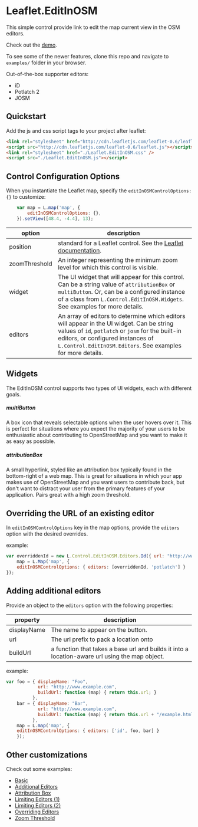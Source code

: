 # Leaflet.EditInOSM

This simple control provide link to edit the map current view in the OSM editors.

Check out the [demo](http://yohanboniface.github.com/Leaflet.EditInOSM/examples/basic.html).

To see some of the newer features, clone this repo and navigate to `examples/` folder in your browser.

Out-of-the-box supporter editors:
- iD
- Potlatch 2
- JOSM

## Quickstart

Add the js and css script tags to your project after leaflet:
```html
<link rel="stylesheet" href="http://cdn.leafletjs.com/leaflet-0.6/leaflet.css" />
<script src="http://cdn.leafletjs.com/leaflet-0.6/leaflet.js"></script>
<link rel="stylesheet" href="./Leaflet.EditInOSM.css" />
<script src="./Leaflet.EditInOSM.js"></script>

```

## Control Configuration Options

When you instantiate the Leaflet map, specify the `editInOSMControlOptions: {}` to customize:

```javascript
    var map = L.map('map', {
        editInOSMControlOptions: {},
    }).setView([48.4, -4.4], 13);
```

| option                   | description                                                                                                                                                                                                                                         |
|--------------------------|-----------------------------------------------------------------------------------------------------------------------------------------------------------------------------------------------------------------------------------------------------|
| position                 | standard for a Leaflet control. See the [Leaflet documentation](http://leafletjs.com/reference.html#control-positions).                                                                                                                             |
| zoomThreshold            | An integer representing the minimum zoom level for which this control is visible.                                                                                                                                                                   |
| widget                   | The UI widget that will appear for this control. Can be a string value of `attributionBox` or `multiButton`. Or, can be a configured instance of a class from `L.Control.EditInOSM.Widgets`. See examples for more details.                         |
| editors                  | An array of editors to determine which editors will appear in the UI widget. Can be string values of `id`, `potlatch` or `josm` for the built-in editors, or configured instances of `L.Control.EditInOSM.Editors`. See examples for more details.  |

## Widgets

The EditInOSM control supports two types of UI widgets, each with different goals.

##### multiButton
A box icon that reveals selectable options when the user hovers over it. This is perfect for situations where you expect the majority of your users to be enthusiastic about contributing to OpenStreetMap and you want to make it as easy as possible.
##### attributionBox
A small hyperlink, styled like an attribution box typically found in the bottom-right of a web map. This is great for situations in which your app makes use of OpenStreetMap and you want users to contribute back, but don't want to distract your user from the primary features of your application. Pairs great with a high zoom threshold.

## Overriding the URL of an existing editor

In `editInOSMControlOptions` key in the map options, provide the `editors` option with the desired overrides.

example:
```javascript
var overriddenId = new L.Control.EditInOSM.Editors.Id({ url: "http://www.example.com" }),
    map = L.Map('map', {
    editInOSMControlOptions: { editors: [overriddenId, 'potlatch'] }
});
```

## Adding additional editors

Provide an object to the `editors` option with the following properties:

| property    | description                                                                                    |
|-------------|------------------------------------------------------------------------------------------------|
| displayName | The name to appear on the button.                                                              |
| url         | The url prefix to pack a location onto                                                         |
| buildUrl    | a function that takes a base url and builds it into a location-aware url using the map object. |

example:
```javascript
var foo = { displayName: "Foo",
            url: "http://www.example.com",
            buildUrl: function (map) { return this.url; }
          },
    bar = { displayName: "Bar",
            url: "http://www.example.com",
            buildUrl: function (map) { return this.url + "/example.html"; }
          },
    map = L.map('map', { 
    editInOSMControlOptions: { editors: ['id', foo, bar] }
    });

```

## Other customizations

Check out some examples:

* [Basic](http://yohanboniface.github.com/Leaflet.EditInOSM/examples/basic.html)
* [Additional Editors](http://yohanboniface.github.com/Leaflet.EditInOSM/examples/additional-editors.html)
* [Attribution Box](http://yohanboniface.github.com/Leaflet.EditInOSM/examples/attribution-box.html)
* [Limiting Editors (1)](http://yohanboniface.github.com/Leaflet.EditInOSM/examples/limit-editors-1.html)
* [Limiting Editors (2)](http://yohanboniface.github.com/Leaflet.EditInOSM/examples/limit-editors-2.html)
* [Overriding Editors](http://yohanboniface.github.com/Leaflet.EditInOSM/examples/override-editors.html)
* [Zoom Threshold](http://yohanboniface.github.com/Leaflet.EditInOSM/examples/zoom-threshold.html)
